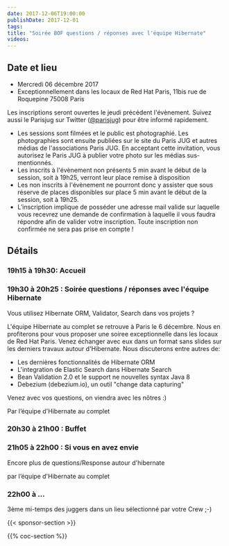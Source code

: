 ```yaml
---
date: 2017-12-06T19:00:00
publishDate: 2017-12-01
tags:
title: "Soirée BOF questions / réponses avec l'équipe Hibernate"
videos:
---
```


## Date et lieu

- Mercredi 06 décembre 2017
- Exceptionnellement dans les locaux de Red Hat Paris, 11bis rue de Roquepine 75008 Paris

Les inscriptions seront ouvertes le jeudi précédent l'évènement. Suivez aussi le Parisjug sur Twitter ([@parisjug](https://twitter.com/parisjug)) pour être informé rapidement.
- Les sessions sont filmées et le public est photographié. Les photographies sont ensuite publiées sur le site du Paris JUG et autres médias de l'associations Paris JUG. En acceptant cette invitation, vous autorisez le Paris JUG à publier votre photo sur les médias sus-mentionnés.
- Les inscrits à l'évènement non présents 5 min avant le début de la session, soit à 19h25, verront leur place remise à disposition
- Les non inscrits à l'évènement ne pourront donc y assister que sous réserve de places disponibles sur place 5 min avant le début de la session, soit à 19h25.
- L’inscription implique de posséder une adresse mail valide sur laquelle vous recevrez une demande de confirmation à laquelle il vous faudra répondre afin de valider votre inscription. Toute inscription non confirmée ne sera pas prise en compte !


## Détails

### 19h15 à 19h30: Accueil

### 19h30 à 20h25 : Soirée questions / réponses avec l'équipe Hibernate

Vous utilisez Hibernate ORM, Validator, Search dans vos projets ?

L'équipe Hibernate au complet se retrouve à Paris le 6 décembre. Nous en profiterons pour vous proposer une soiree exceptionnelle dans les locaux de Red Hat Paris. Venez échanger avec eux dans un format sans slides sur les derniers travaux autour d'Hibernate. Nous discuterons entre autres de:

- Les dernières fonctionnalités de Hibernate ORM
- L'integration de Elastic Search dans Hibernate Search
- Bean Validation 2.0 et le support ne nouvelles syntax Java 8
- Debezium (debezium.io), un outil "change data capturing"

Venez avec vos questions, on viendra avec les nôtres :)

Par l’équipe d'Hibernate au complet


### 20h30 à 21h00 : Buffet


### 21h05 à 22h00 : Si vous en avez envie

Encore plus de questions/Response autour d'hibernate

par l’équipe d'Hibernate au complet

### 22h00 à ...

3ème mi-temps des juggers dans un lieu sélectionné par votre Crew ;-)

{{< sponsor-section >}}

{{% coc-section %}}
